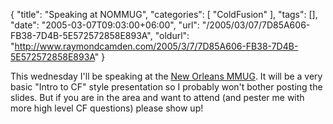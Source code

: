 {
	"title": "Speaking at NOMMUG",
	"categories": [
		"ColdFusion"
	],
	"tags": [],
	"date": "2005-03-07T09:03:00+06:00",
	"url": "/2005/03/07/7D85A606-FB38-7D4B-5E572572858E893A",
	"oldurl": "http://www.raymondcamden.com/2005/3/7/7D85A606-FB38-7D4B-5E572572858E893A"
}

This wednesday I'll be speaking at the <a href="http://www.nommug.org">New Orleans MMUG</a>. It will be a very basic "Intro to CF" style presentation so I probably won't bother posting the slides. But if you are in the area and want to attend (and pester me with more high level CF questions) please show up!